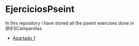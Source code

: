 # EjerciciosPseint
In this repository i have stored all the pseint exercises done in @IESCampanillas

* [Apartado 1](https://github.com/FESEVA/EjerciciosPseint/tree/main/Apartado%201)
